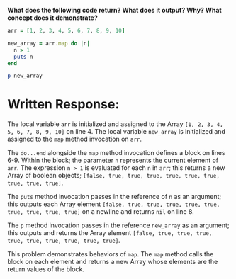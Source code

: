 **What does the following code return? What does it output? Why? What concept does it demonstrate?**

```ruby
arr = [1, 2, 3, 4, 5, 6, 7, 8, 9, 10]

new_array = arr.map do |n|
  n > 1
  puts n
end

p new_array
```
# Written Response:

The local variable `arr` is initialized and assigned to the Array `[1, 2, 3, 4, 5, 6, 7, 8, 9, 10]` on line 4. The local variable `new_array` is initialized and assigned to the `map` method invocation on `arr`.

The `do...end` alongside the `map` method invocation defines a block on lines 6-9. Within the block; the parameter `n` represents the current element of `arr`. The expression `n > 1` is evaluated for each `n` in `arr`; this returns a new Array of boolean objects; `[false, true, true, true, true, true, true, true, true, true]`.

The `puts` method invocation passes in the reference of `n` as an argument; this outputs each Array element `[false, true, true, true, true, true, true, true, true, true]` on a newline and returns `nil` on line 8.

The `p` method invocation passes in the reference `new_array` as an argument; this outputs and returns the Array element `[false, true, true, true, true, true, true, true, true, true]`.

This problem demonstrates behaviors of `map`. The `map` method calls the block on each element and returns a new Array whose elements are the return values of the block.